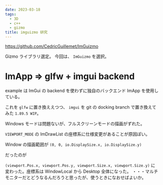 ```yaml
---
date: 2023-03-18
tags:
  - 3D
  - c++
  - gizmo
title: imguizmo 研究
---
```


https://github.com/CedricGuillemet/ImGuizmo

Gizmo ライブラリ選定。
今回は、 `ImGuizmo` を選択。

# ImApp => glfw + imgui backend

example は ImGui の backend を使わずに独自のバックエンド ImApp を使用している。

これを `glfw` に置き換ええつつ、 `imgui` を git の docking branch で置き換えてみた `1.89.5 WIP`。

Windows モードは問題ないが、フルスクリーンモードの描画がずれた。

`VIEWPORT_MODE` の ImDrawList の座標系に仕様変更があることが原因ぽい。

Window の描画範囲が `(0, 0, io.DisplaySize.x, io.DisplaySize.y)`

だったのが

`(viewport.Pos.x, viewport.Pos.y, viewport.Size.x, viewport.Size.y)`
に変わった。座標系は WindowLocal から Desktop 全体になった。
・・・マルチモニターだとどうなるんだろうと思ったが、使うときになおせばよいか。
